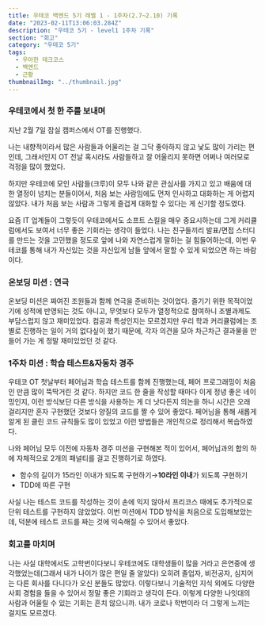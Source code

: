 ```yaml
---
title: 우테코 백엔드 5기 레벨 1 - 1주차(2.7~2.10) 기록
date: "2023-02-11T13:06:03.284Z"
description: "우테코 5기 - level1 1주차 기록"
section: "회고" 
category: "우테코 5기"
tags:
  - 우아한 테크코스
  - 백엔드
  - 근황
thumbnailImg: "../thumbnail.jpg"
---
```


### 우테코에서 첫 한 주를 보내며

지난 2월 7일 잠실 캠퍼스에서 OT를 진행했다.

나는 내향적이라서 많은 사람들과 어울리는 걸 그닥 좋아하지 않고 낯도 많이 가리는 편인데, 그래서인지 OT 전날 혹시라도 사람들하고 잘 어울리지 못하면 어쩌나 여러모로 걱정을 많이 했었다.

하지만 우테코에 모인 사람들(크루)이 모두 나와 같은 관심사를 가지고 있고 배움에 대한 열정이 넘치는 분들이어서, 처음 보는 사람임에도 먼저 인사하고 대화하는 게 어렵지 않았다. 내가 처음 보는 사람과 그렇게 즐겁게 대화할 수 있다는 게 신기할 정도였다.

요즘 IT 업계들이 그렇듯이 우테코에서도 소프트 스킬을 매우 중요시하는데 그게 커리큘럼에서도 보여서 너무 좋은 기회라는 생각이 들었다. 나는 친구들끼리 발표/면접 스터디를 만드는 것을 고민했을 정도로 앞에 나와 자연스럽게 말하는 걸 힘들어하는데, 이번 우테코를 통해 내가 자신있는 것을 자신있게 남들 앞에서 말할 수 있게 되었으면 하는 바람이다.

### 온보딩 미션 : 연극

온보딩 미션은 짜여진 조원들과 함께 연극을 준비하는 것이었다. 즐기기 위한 목적이었기에 성적에 반영되는 것도 아니고, 무엇보다 모두가 열정적으로 참여하니 조별과제도 부담스럽지 않고 재미있었다. 컴공과 특성인지는 모르겠지만 우리 학과 커리큘럼에는 조별로 진행하는 일이 거의 없다싶이 했기 때문에, 각자 의견을 모아 차근차근 결과물을 만들어 가는 게 정말 재미있었던 것 같다.

### 1주차 미션 : 학습 테스트&자동차 경주

우테코 OT 첫날부터 페어님과 학습 테스트를 함께 진행했는데, 페어 프로그래밍이 처음인 만큼 많이 뚝딱거린 것 같다. 하지만 코드 한 줄을 작성할 때마다 이게 정녕 좋은 네이밍인지, 이런 방식보단 다른 방식을 사용하는 게 더 낫다든지 의논을 하니 시간은 오래 걸리지만 혼자 구현했던 것보다 양질의 코드를 짤 수 있어 좋았다. 페어님을 통해 새롭게 알게 된 클린 코드 규칙들도 많이 있었고 이런 방법들은 개인적으로 정리해서 복습하였다.

나와 페어님 모두 이전에 자동차 경주 미션을 구현해본 적이 있어서, 페어님과의 합의 하에 자체적으로 2개의 패널티를 걸고 진행하기로 하였다.

- 함수의 길이가 15라인 이내가 되도록 구현하기→**10라인 이내**가 되도록 구현하기
- TDD에 따른 구현

사실 나는 테스트 코드를 작성하는 것이 손에 익지 않아서 프리코스 때에도 추가적으로 단위 테스트를 구현하지 않았었다. 이번 미션에서 TDD 방식을 처음으로 도입해보았는데, 덕분에 테스트 코드를 짜는 것에 익숙해질 수 있어서 좋았다.

### 회고를 마치며

나는 사실 대학에서도 고학번이다보니 우테코에도 대학생들이 많을 거라고 은연중에 생각했었는데(그래서 내가 나이가 많은 편일 줄 알았다) 오히려 졸업자, 비전공자, 심지어는 다른 회사를 다니다가 오신 분들도 많았다. 이렇다보니 기술적인 지식 외에도 다양한 사회 경험을 들을 수 있어서 정말 좋은 기회라고 생각이 든다. 이렇게 다양한 나잇대의 사람과 어울릴 수 있는 기회는 흔치 않으니까. 내가 코로나 학번이라 더 그렇게 느끼는 걸지도 모르겠다.
